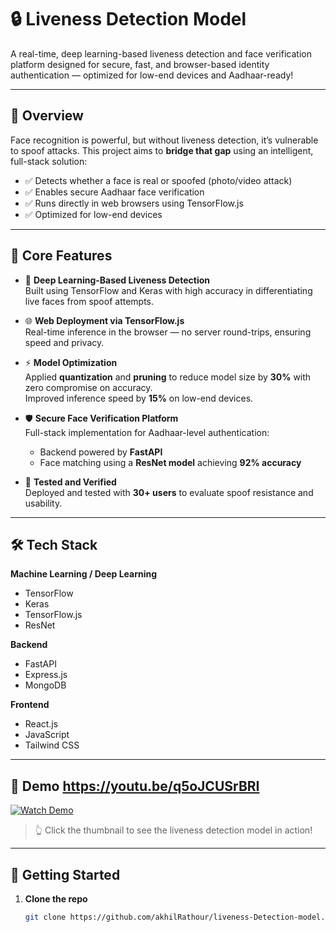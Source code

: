 # 🔒 Liveness Detection Model

A real-time, deep learning-based liveness detection and face verification platform designed for secure, fast, and browser-based identity authentication — optimized for low-end devices and Aadhaar-ready!

---

## 🚀 Overview

Face recognition is powerful, but without liveness detection, it’s vulnerable to spoof attacks. This project aims to **bridge that gap** using an intelligent, full-stack solution:

- ✅ Detects whether a face is real or spoofed (photo/video attack)
- ✅ Enables secure Aadhaar face verification
- ✅ Runs directly in web browsers using TensorFlow.js
- ✅ Optimized for low-end devices

---

## 🧠 Core Features

- 🧬 **Deep Learning-Based Liveness Detection**  
  Built using TensorFlow and Keras with high accuracy in differentiating live faces from spoof attempts.

- 🌐 **Web Deployment via TensorFlow.js**  
  Real-time inference in the browser — no server round-trips, ensuring speed and privacy.

- ⚡ **Model Optimization**  
  Applied **quantization** and **pruning** to reduce model size by **30%** with zero compromise on accuracy.  
  Improved inference speed by **15%** on low-end devices.

- 🛡️ **Secure Face Verification Platform**  
  Full-stack implementation for Aadhaar-level authentication:
  - Backend powered by **FastAPI**
  - Face matching using a **ResNet model** achieving **92% accuracy**

- 👥 **Tested and Verified**  
  Deployed and tested with **30+ users** to evaluate spoof resistance and usability.

---

## 🛠️ Tech Stack

**Machine Learning / Deep Learning**
- TensorFlow
- Keras
- TensorFlow.js
- ResNet

**Backend**
- FastAPI
- Express.js
- MongoDB

**Frontend**
- React.js
- JavaScript
- Tailwind CSS

---

## 📸 Demo    https://youtu.be/q5oJCUSrBRI

[![Watch Demo](https://img.youtube.com/vi/q5oJCUSrBRI/0.jpg)](https://youtu.be/q5oJCUSrBRI)

> 👆 Click the thumbnail to see the liveness detection model in action!  


---

## 🏁 Getting Started

1. **Clone the repo**
   ```bash
   git clone https://github.com/akhilRathour/liveness-Detection-model.git
